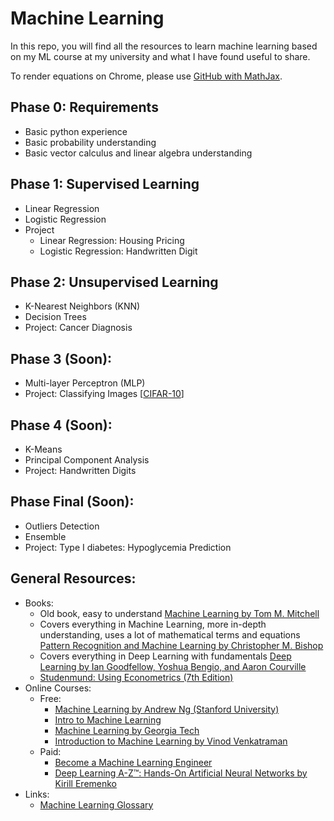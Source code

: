 # Machine Learning
In this repo, you will find all the resources to learn machine learning based on my ML course at my university and what I have found useful to share.

To render equations on Chrome, please use [GitHub with MathJax](https://chrome.google.com/webstore/detail/github-with-mathjax/ioemnmodlmafdkllaclgeombjnmnbima).

## Phase 0: Requirements
* Basic python experience
* Basic probability understanding
* Basic vector calculus and linear algebra understanding

## Phase 1: Supervised Learning
* Linear Regression
* Logistic Regression
* Project
  * Linear Regression: Housing Pricing
  * Logistic Regression: Handwritten Digit

## Phase 2: Unsupervised Learning
* K-Nearest Neighbors (KNN)
* Decision Trees
* Project: Cancer Diagnosis

## Phase 3 (Soon):
* Multi-layer Perceptron (MLP)
* Project: Classifying Images [[CIFAR-10](https://www.cs.toronto.edu/~kriz/cifar.html)]

## Phase 4 (Soon):
* K-Means
* Principal Component Analysis
* Project: Handwritten Digits

## Phase Final (Soon):
* Outliers Detection
* Ensemble
* Project: Type I diabetes: Hypoglycemia Prediction

## General Resources:
* Books:
  * Old book, easy to understand [Machine Learning by Tom M. Mitchell](https://www.amazon.com/Learning-McGraw-Hill-International-Editions-Computer/dp/0071154671/ref=sr_1_13?s=books&ie=UTF8&qid=1532029293&sr=1-13&keywords=Machine+Learning)
  * Covers everything in Machine Learning, more in-depth understanding, uses a lot of mathematical terms and equations [Pattern Recognition and Machine Learning by Christopher M. Bishop](https://www.amazon.com/Pattern-Recognition-Learning-Information-Statistics/dp/0387310738/ref=la_B001IGLMNY_1_1?s=books&ie=UTF8&qid=1532029340&sr=1-1)
  * Covers everything in Deep Learning with fundamentals [Deep Learning by Ian Goodfellow, Yoshua Bengio, and Aaron Courville](https://www.amazon.com/Deep-Learning-Adaptive-Computation-Machine/dp/0262035618/ref=asap_bc?ie=UTF8)
  * [Studenmund: Using Econometrics (7th Edition)](https://www.amazon.com/Using-Econometrics-Practical-Guide-7th/dp/013418274X)
* Online Courses:
  * Free:
    * [Machine Learning by Andrew Ng (Stanford University)](https://www.coursera.org/learn/machine-learning)
    * [Intro to Machine Learning](https://www.udacity.com/course/intro-to-machine-learning--ud120)
    * [Machine Learning by Georgia Tech](https://www.udacity.com/course/machine-learning--ud262)
    * [Introduction to Machine Learning by Vinod Venkatraman](https://gl4l.greatlearning.in/machine-learning-Intro/)
  * Paid:
    * [Become a Machine Learning Engineer](https://www.udacity.com/course/machine-learning-engineer-nanodegree--nd009t)
    * [Deep Learning A-Z™: Hands-On Artificial Neural Networks by Kirill Eremenko](https://www.udemy.com/deeplearning/?siteID=SAyYsTvLiGQ-hAlgTfjbrcNP8FjIixIDQw&LSNPUBID=SAyYsTvLiGQ)
* Links:
  * [Machine Learning Glossary](https://developers.google.com/machine-learning/glossary/)

